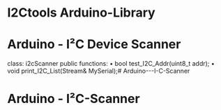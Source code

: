# I2Ctools Arduino-Library
# Arduino - I²C Device Scanner
class: i2cScanner
public functions:
• bool test_I2C_Addr(uint8_t addr);
• void print_I2C_List(Stream& MySerial);# Arduino---I-C-Scanner
# Arduino - I²C-Scanner
